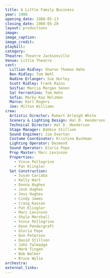 ```yaml
---
title: A Little Family Business
year: 1988
opening_date: 1988-05-13
closing_date: 1988-05-28
layout: productions
image:
image_caption:
image_credit:
playbill: 
category: 
Theatre: Theatre Jacksonville
Venue: Little Theatre
cast:
  Lillian Ridley: Sharon Thomas Hehn
  Ben Ridley: Tom Nehl
  Nadine Erlanger: Sue Hurley
  Scott Ridley: Frank Rains
  Soifia: Marcia Morgan Senen
  Sal Ferrantino: Tom Hehn
  Sofia: Marky Kay Holzman
  Marco: Karl Rogers
  Joe: Milton Williams
crew:
  Artistic Director: Robert Arleigh White
  Scenery & Lighting Design: Hal D. Henderson
  Technical Director: Hal D. Henderson
  Stage Manager: Bobbie Stillson
  Sound Engineer: Jim Overton
  Costume Coordinator: Kristina Bushman
  Lighting Operator: Desmond
  Sound Operator: Gloria Pepe
  Prop Master: Marc Levinson
  Properties:
    - Vince Pellegrino
    - Pat Klingler
  Set Construction:
    - Susan Carcaba
    - Kelly Hart
    - Donna Hughes
    - Josh Hughes
    - Jess Hughes
    - Cindy James
    - Craig Kassan
    - Pat Klingler
    - Marc Levinson
    - Shyla Marshall
    - Vince Pellegrino
    - Dave Pendergraft
    - Gloria Pepe
    - Don Peterson
    - David Stillson
    - John Talmadge
    - Mark Tingen
    - Bob Walker
    - Bruce Wylie
orchestra:
external_links:
---
```



